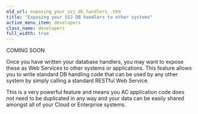 ```yaml
---
old_url: exposing_your_ssj_db_handlers_.htm
title: "Exposing your SSJ DB handlers to other systems"
active_menu_item: developers
class_name: developers
full_width: true
---
```



COMING SOON

Once you have written your database handlers, you may want to expose these as Web Services to other systems or applications. This feature allows you to write standard DB handling code that can be used by any other system by simply calling a standard RESTful Web Service.

This is a very powerful feature and means you AC application code does not need to be duplicated in any way and your data can be easily shared amongst all of your Cloud or Enterprise systems.

